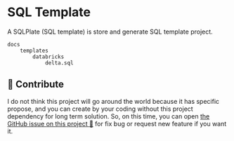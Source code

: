 # SQL Template

A SQLPlate (SQL template) is store and generate SQL template project.

```text
docs
    templates
        databricks
            delta.sql
```

## :speech_balloon: Contribute

I do not think this project will go around the world because it has specific propose,
and you can create by your coding without this project dependency for long term
solution. So, on this time, you can open [the GitHub issue on this project :raised_hands:](https://github.com/korawica/sqlplate/issues)
for fix bug or request new feature if you want it.

